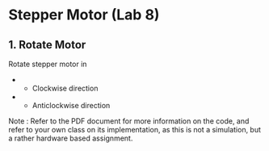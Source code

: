 # Stepper Motor (Lab 8)

## 1. Rotate Motor

Rotate stepper motor in 

* * Clockwise direction

* * Anticlockwise direction


Note : Refer to the PDF document for more information on the code, and refer to your own class on its implementation, as this is not a simulation, but a rather hardware based assignment.
